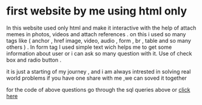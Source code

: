 # first website by me using html only 
 In this website used only html and make it interactive with the help of attach memes in photos, videos and attach references . on this i used so many tags like ( anchor , href image, video, audio , form , br , table and so many others ) .
 In form tag I used simple text wich helps me to get some information about user or i can ask so many question with it.
 Use of check box and radio button . 

  it is just a starting of  my journey , and i am always intrested in solving real world problems if you have one share with me ,we can soved it together 



for the code of above questions go through the sql queries above or [click here](https://github.com/msifran/first_website_using_only_html )
